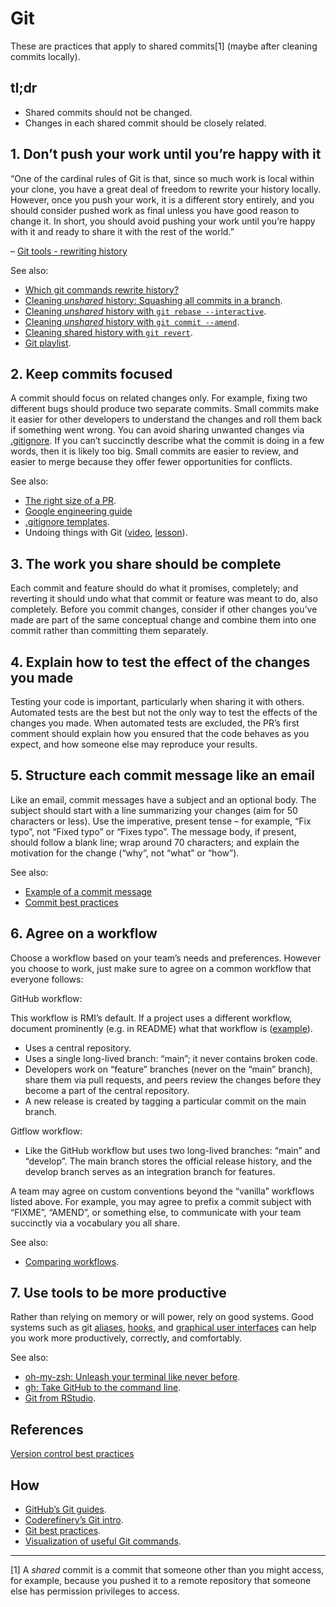 # Git

These are practices that apply to shared commits[1] (maybe after cleaning commits locally).

## tl;dr

-   Shared commits should not be changed.
-   Changes in each shared commit should be closely related.

## 1. Don’t push your work until you’re happy with it

“One of the cardinal rules of Git is that, since so much work is local within your clone, you have a great deal of freedom to rewrite your history locally. However, once you push your work, it is a different story entirely, and you should consider pushed work as final unless you have good reason to change it. In short, you should avoid pushing your work until you’re happy with it and ready to share it with the rest of the world.”

– [Git tools - rewriting history](https://git-scm.com/book/en/v2/Git-Tools-Rewriting-History)

See also:

-   [Which git commands rewrite history?](https://git-scm.com/book/en/v2/Git-Tools-Rewriting-History)
-   [Cleaning *unshared* history: Squashing all commits in a branch](https://youtu.be/08dhy3Zoob4).
-   [Cleaning *unshared* history with `git rebase --interactive`](https://youtu.be/cMI8p1XhMzA).
-   [Cleaning *unshared* history with `git commit --amend`](https://youtu.be/539pfVfr7OI).
-   [Cleaning shared history with `git revert`](https://youtu.be/A8Ld6iDqc3w).
-   [Git playlist](https://www.youtube.com/playlist?list=PLvgdJdJDL-AOHkwiaMvYhPKVjiD9vzZIo).

## 2. Keep commits focused

A commit should focus on related changes only. For example, fixing two different bugs should produce two separate commits. Small commits make it easier for other developers to understand the changes and roll them back if something went wrong. You can avoid sharing unwanted changes via [.gitignore](https://git-scm.com/docs/gitignore). If you can’t succinctly describe what the commit is doing in a few words, then it is likely too big. Small commits are easier to review, and easier to merge because they offer fewer opportunities for conflicts.

See also:

-   [The right size of a PR](https://github.com/2DegreesInvesting/practices/discussions/3).
-   [Google engineering guide](https://google.github.io/eng-practices/review/developer/small-cls.html)
-   [.gitignore templates](https://github.com/github/gitignore).
-   Undoing things with Git ([video](https://youtu.be/dZOfEF19yDk), [lesson](https://coderefinery.github.io/git-intro/05-undoing)).

## 3. The work you share should be complete

Each commit and feature should do what it promises, completely; and reverting it should undo what that commit or feature was meant to do, also completely. Before you commit changes, consider if other changes you’ve made are part of the same conceptual change and combine them into one commit rather than committing them separately.

## 4. Explain how to test the effect of the changes you made

Testing your code is important, particularly when sharing it with others. Automated tests are the best but not the only way to test the effects of the changes you made. When automated tests are excluded, the  PR’s first comment should explain how you ensured that the code behaves as you expect, and how someone else may reproduce your results.

## 5. Structure each commit message like an email

Like an email, commit messages have a subject and an optional body. The subject should start with a line summarizing your changes (aim for 50 characters or less). Use the imperative, present tense – for example, “Fix typo”, not “Fixed typo” or “Fixes typo”. The message body, if present, should follow a blank line; wrap around 70 characters; and explain the motivation for the change (“why”, not “what” or “how”).

See also:

-   [Example of a commit message](https://github.com/RMI-PACTA/resources/issues/74)
-   [Commit best practices](https://r-pkgs.org/git.html#commit-best-practices)

## 6. Agree on a workflow

Choose a workflow based on your team’s needs and preferences. However you choose to work, just make sure to agree on a common workflow that everyone follows:

GitHub workflow:

This workflow is RMI’s default. If a project uses a different workflow, document prominently (e.g. in README) what that workflow is ([example](https://github.com/github/gitignore#contributing-workflow)).

-   Uses a central repository.
-   Uses a single long-lived branch: “main”; it never contains broken code.
-   Developers work on “feature” branches (never on the “main” branch), share them via pull requests, and peers review the changes before they become a part of the central repository.
-   A new release is created by tagging a particular commit on the main branch.

Gitflow workflow:

-   Like the GitHub workflow but uses two long-lived branches: “main” and “develop”. The main branch stores the official release history, and the develop branch serves as an integration branch for features.

A team may agree on custom conventions beyond the “vanilla” workflows listed above. For example, you may agree to prefix a commit subject with “FIXME”, “AMEND”, or something else, to communicate with your team succinctly via a vocabulary you all share.

See also:

-   [Comparing workflows](https://www.atlassian.com/git/tutorials/comparing-workflows).

## 7. Use tools to be more productive

Rather than relying on memory or will power, rely on good systems. Good systems such as git [aliases](https://git-scm.com/book/en/v2/Git-Basics-Git-Aliases), [hooks](https://git-scm.com/book/en/v2/Customizing-Git-Git-Hooks), and [graphical user interfaces](https://happygitwithr.com/git-client.html) can help you work more productively, correctly, and comfortably.

See also:

-   [oh-my-zsh: Unleash your terminal like never before](https://ohmyz.sh/).
-   [gh: Take GitHub to the command line](https://cli.github.com/).
-   [Git from RStudio](https://rstudio.com/resources/webinars/managing-part-2-github-and-rstudio/).

## References

[Version control best practices](https://www.git-tower.com/blog/version-control-best-practices/)

## How

-   [GitHub’s Git guides](https://github.com/git-guides/).
-   [Coderefinery’s Git intro](https://coderefinery.github.io/git-intro/).
-   [Git best practices](https://bit.ly/book-git-in-practice).
-   [Visualization of useful Git
    commands](https://dev.to/lydiahallie/cs-visualized-useful-git-commands-37p1).

------------------------------------------------------------------------

[1] A *shared* commit is a commit that someone other than you might access, for example, because you pushed it to a remote repository that someone else has permission privileges to access.

